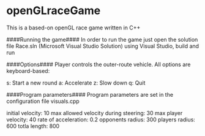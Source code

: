 openGLraceGame
==============

This is a based-on openGL race game written in C++

####Running the game####
In order to run the game just open the solution file Race.sln (Microsoft Visual Studio Solution) using Visual Studio, build and run

####Options####
Player controls the outer-route vehicle. All options are keyboard-based:

s: Start a new round
a: Accelerate
z: Slow down
q: Quit



####Program parameters####
Program parameters are set in the configuration file visuals.cpp

initial velocity: 10
max allowed velocity during steering: 30
max player velocity: 40
rate of acceleration: 0.2
opponents radius: 300
players radius: 600
totla length: 800
